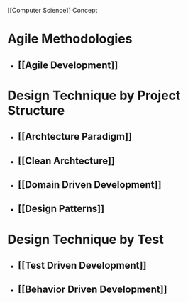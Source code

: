 [[Computer Science]] Concept


# Agile Methodologies
- ## [[Agile Development]]

# Design Technique by Project Structure
- ## [[Archtecture Paradigm]]
- ## [[Clean Archtecture]]
- ## [[Domain Driven Development]]
- ## [[Design Patterns]]


# Design Technique by Test

- ## [[Test Driven Development]]
- ## [[Behavior Driven Development]]